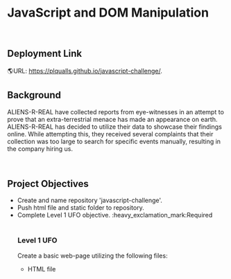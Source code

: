 <html>
<h1> JavaScript and DOM Manipulation</h1>
<br>
<h2>Deployment Link</h2>

:earth_americas:URL: https://plqualls.github.io/javascript-challenge/.

<h2>Background</h2>
<p> ALIENS-R-REAL have collected reports from eye-witnesses in an attempt to prove that an extra-terrestrial menace has made an appearance on earth.  ALIENS-R-REAL has decided to utilize their data to showcase their findings online.  While attempting this, they received several complaints that their collection was too large to search for specific events manually, resulting in the company hiring us. </p>
<br>
<h2>Project Objectives</h2>
<ul>
<li>Create and name repository 'javascript-challenge'.</li>
<li>Push html file and static folder to repository.</li>
<li>Complete Level 1 UFO objective. :heavy_exclamation_mark:Required</li>
<br>
<h3>Level 1 UFO</h3>
<p>Create a basic web-page utilizing the following files:<p>
<ul style="list-style-type:circle;">
<li><a> <href="https://github.com/plqualls/javascript-challenge/blob/main/index.html>HTML file</li></a>




 